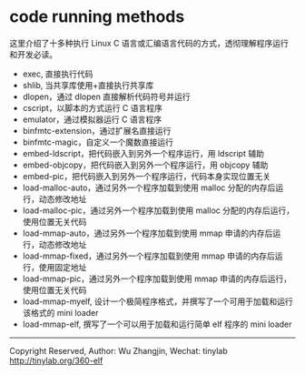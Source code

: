 
# code running methods

这里介绍了十多种执行 Linux C 语言或汇编语言代码的方式，透彻理解程序运行和开发必读。

* exec, 直接执行代码
* shlib, 当共享库使用+直接执行共享库
* dlopen，通过 dlopen 直接解析代码符号并运行
* cscript，以脚本的方式运行 C 语言程序
* emulator，通过模拟器运行 C 语言程序
* binfmtc-extension，通过扩展名直接运行
* binfmtc-magic，自定义一个魔数直接运行
* embed-ldscript，把代码嵌入到另外一个程序运行，用 ldscript 辅助
* embed-objcopy，把代码嵌入到另外一个程序运行，用 objcopy 辅助
* embed-pic，把代码嵌入到另外一个程序运行，代码本身实现位置无关
* load-malloc-auto，通过另外一个程序加载到使用 malloc 分配的内存后运行，动态修改地址
* load-malloc-pic，通过另外一个程序加载到使用 malloc 分配的内存后运行，使用位置无关代码
* load-mmap-auto，通过另外一个程序加载到使用 mmap 申请的内存后运行，动态修改地址
* load-mmap-fixed，通过另外一个程序加载到使用 mmap 申请的内存后运行，使用固定地址
* load-mmap-pic，通过另外一个程序加载到使用 mmap 申请的内存后运行，使用位置无关代码
* load-mmap-myelf, 设计一个极简程序格式，并撰写了一个可用于加载和运行该格式的 mini loader
* load-mmap-elf, 撰写了一个可以用于加载和运行简单 elf 程序的 mini loader

---
Copyright Reserved, Author: Wu Zhangjin, Wechat: tinylab
<http://tinylab.org/360-elf>
